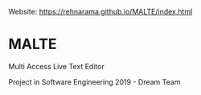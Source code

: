 Website: https://rehnarama.github.io/MALTE/index.html

# MALTE
Multi Access Live Text Editor

Project in Software Engineering 2019 - Dream Team



